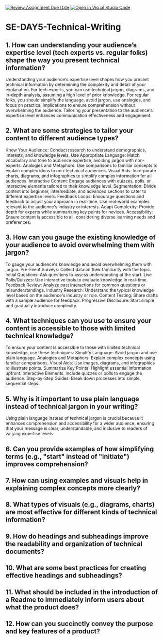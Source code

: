 [![Review Assignment Due Date](https://classroom.github.com/assets/deadline-readme-button-22041afd0340ce965d47ae6ef1cefeee28c7c493a6346c4f15d667ab976d596c.svg)](https://classroom.github.com/a/zsAR-pyY)
[![Open in Visual Studio Code](https://classroom.github.com/assets/open-in-vscode-2e0aaae1b6195c2367325f4f02e2d04e9abb55f0b24a779b69b11b9e10269abc.svg)](https://classroom.github.com/online_ide?assignment_repo_id=18458978&assignment_repo_type=AssignmentRepo)
# SE-DAY5-Technical-Writing
## 1. How can understanding your audience’s expertise level (tech experts vs. regular folks) shape the way you present technical information?
Understanding your audience's expertise level shapes how you present technical information by determining the complexity and detail of your explanation. For tech experts, you can use technical jargon, diagrams, and in-depth analysis, assuming a high level of prior knowledge. For regular folks, you should simplify the language, avoid jargon, use analogies, and focus on practical implications to ensure comprehension without overwhelming the audience. Tailoring your presentation to the audience's expertise level enhances communication effectiveness and engagement.
## 2. What are some strategies to tailor your content to different audience types?
Know Your Audience: Conduct research to understand demographics, interests, and knowledge levels.
Use Appropriate Language: Match vocabulary and tone to audience expertise, avoiding jargon with non-experts.
Analogies and Metaphors: Use comparisons to familiar concepts to explain complex ideas to non-technical audiences.
Visual Aids: Incorporate charts, diagrams, and infographics to simplify complex information for all audiences.
Interactive Content: Engage audiences with quizzes, polls, or interactive elements tailored to their knowledge level.
Segmentation: Divide content into beginner, intermediate, and advanced sections to cater to different expertise levels.
Feedback Loops: Encourage questions and feedback to adjust your approach in real-time.
 Use real-world examples relevant to the audience's industry or interests.
Adapt Complexity: Provide depth for experts while summarizing key points for novices.
Accessibility: Ensure content is accessible to all, considering diverse learning needs and preferences.
## 3. How can you gauge the existing knowledge of your audience to avoid overwhelming them with jargon?
To gauge your audience's knowledge and avoid overwhelming them with jargon:
Pre-Event Surveys: Collect data on their familiarity with the topic.
Initial Questions: Ask questions to assess understanding at the start.
Live Polls/Quizzes: Use interactive tools to evaluate knowledge in real-time.
Feedback Review: Analyze past interactions for common questions or misunderstandings.
Industry Research: Understand the typical knowledge level based on the audience's industry or role.
Content Testing: Share drafts with a sample audience for feedback.
Progressive Disclosure: Start simple and gradually introduce complexity.
## 4. What techniques can you use to ensure your content is accessible to those with limited technical knowledge?
To ensure your content is accessible to those with limited technical knowledge, use these techniques:
Simplify Language: Avoid jargon and use plain language.
Analogies and Metaphors: Explain complex concepts using familiar comparisons.
Visual Aids: Use images, diagrams, and infographics to illustrate points.
Summarize Key Points: Highlight essential information upfront.
Interactive Elements: Include quizzes or polls to engage the audience.
Step-by-Step Guides: Break down processes into simple, sequential steps.
## 5. Why is it important to use plain language instead of technical jargon in your writing?
Using plain language instead of technical jargon is crucial because it enhances comprehension and accessibility for a wider audience, ensuring that your message is clear, understandable, and inclusive to readers of varying expertise levels
## 6. Can you provide examples of how simplifying terms (e.g., "start" instead of "initiate") improves comprehension?
## 7. How can using examples and visuals help in explaining complex concepts more clearly?
## 8. What types of visuals (e.g., diagrams, charts) are most effective for different kinds of technical information?
## 9. How do headings and subheadings improve the readability and organization of technical documents?
## 10. What are some best practices for creating effective headings and subheadings?
## 11. What should be included in the introduction of a Readme to immediately inform users about what the product does?
## 12. How can you succinctly convey the purpose and key features of a product?

